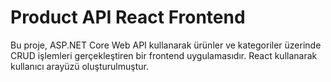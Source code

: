 # Product API React Frontend

Bu proje, ASP.NET Core Web API kullanarak ürünler ve kategoriler üzerinde CRUD işlemleri gerçekleştiren bir frontend uygulamasıdır. React kullanarak kullanıcı arayüzü oluşturulmuştur.
